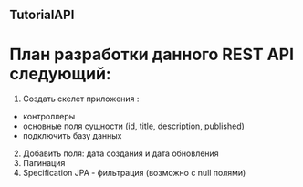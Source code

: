 ## TutorialAPI
# План разработки данного REST API следующий:
1. Создать скелет приложения :
 - контроллеры 
 - основные поля сущности (id, title, description, published)
 - подключить базу данных
2. Добавить поля: дата создания и дата обновления
3. Пагинация
4. Specification JPA - фильтрация (возможно с null полями)
